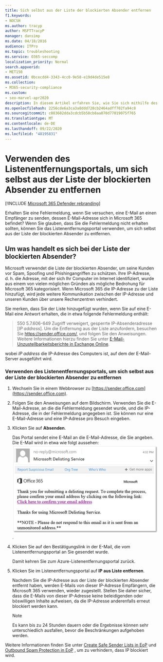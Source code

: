 ```yaml
---
title: Sich selbst aus der Liste der blockierten Absender entfernen
f1.keywords:
- NOCSH
ms.author: tracyp
author: MSFTTracyP
manager: dansimp
ms.date: 04/18/2016
audience: ITPro
ms.topic: troubleshooting
ms.service: O365-seccomp
localization_priority: Normal
search.appverid:
- MET150
ms.assetid: 0bcecdd4-3343-4cc0-9e58-e19d4de515e8
ms.collection:
- M365-security-compliance
ms.custom:
- seo-marvel-apr2020
description: In diesem Artikel erfahren Sie, wie Sie sich mithilfe des Listenentfernungsportals selbst aus der Microsoft 365-Liste der blockierten Absender entfernen können.
ms.openlocfilehash: 2256cde6a3ca3a8ddd728cb2464adff702fa94c8
ms.sourcegitcommit: c083602dda3cdcb5b58cb8aa070d77019075f765
ms.translationtype: MT
ms.contentlocale: de-DE
ms.lasthandoff: 09/22/2020
ms.locfileid: "48195831"
---
```

# <a name="use-the-delist-portal-to-remove-yourself-from-the-blocked-senders-list"></a>Verwenden des Listenentfernungsportals, um sich selbst aus der Liste der blockierten Absender zu entfernen

[!INCLUDE [Microsoft 365 Defender rebranding](../includes/microsoft-defender-for-office.md)]


Erhalten Sie eine Fehlermeldung, wenn Sie versuchen, eine E-Mail an einen Empfänger zu senden, dessen E-Mail-Adresse sich in Microsoft 365 befindet? Wenn Sie glauben, dass Sie die Fehlermeldung nicht erhalten sollten, können Sie das Listenentfernungsportal verwenden, um sich selbst aus der Liste der blockierten Absender zu entfernen.

## <a name="what-is-the-blocked-senders-list"></a>Um was handelt es sich bei der Liste der blockierten Absender?

Microsoft verwendet die Liste der blockierten Absender, um seine Kunden vor Spam, Spoofing und Phishingangriffen zu schützen. Ihre IP-Adresse, d. h. die Adresse, mit der sich Ihr Computer im Internet identifiziert, wurde aus einem von vielen möglichen Gründen als mögliche Bedrohung für Microsoft 365 kategorisiert. Wenn Microsoft 365 die IP-Adresse zu der Liste hinzufügt, wird jede weitere Kommunikation zwischen der IP-Adresse und unseren Kunden über unsere Rechenzentren verhindert.

Sie merken, dass Sie der Liste hinzugefügt wurden, wenn Sie auf eine E-Mail eine Antwort erhalten, die in etwa folgende Fehlermeldung enthält:

> 550 5.7.606-649 Zugriff verweigert, gesperrte IP-Absenderadresse [_IP address_]. Um die Entfernung aus der Liste anzufordern, besuchen Sie https://sender.office.com/, und folgen Sie den Anweisungen. Weitere Informationen hierzu finden Sie unter [E-Mail-Unzustellbarkeitsberichte in Exchange Online](https://docs.microsoft.com/Exchange/mail-flow-best-practices/non-delivery-reports-in-exchange-online/non-delivery-reports-in-exchange-online).

wobei _IP address_ die IP-Adresse des Computers ist, auf dem der E-Mail-Server ausgeführt wird.

### <a name="to-use-delist-portal-to-remove-yourself-from-the-blocked-senders-list"></a>Verwenden des Listenentfernungsportals, um sich selbst aus der Liste der blockierten Absender zu entfernen

1. Wechseln Sie in einem Webbrowser zu [https://sender.office.com](https://sender.office.com).

2. Folgen Sie den Anweisungen auf dem Bildschirm. Verwenden Sie die E-Mail-Adresse, an die die Fehlermeldung gesendet wurde, und die IP-Adresse, die in der Fehlermeldung angegeben ist. Sie können nur eine E-Mail-Adresse und eine IP-Adresse pro Besuch eingeben.

3. Klicken Sie auf **Absenden**.

    Das Portal sendet eine E-Mail an die E-Mail-Adresse, die Sie angeben. Die E-Mail wird in etwa wie folgt aussehen: ![Screenshot einer E-Mail, die Sie beim Senden einer Anforderung über das Listenentfernungsportal erhalten](../../media/bf13e4f7-f68c-4e46-baa7-b6ab4cfc13f3.png).

4. Klicken Sie auf den Bestätigungslink in der E-Mail, die vom Listenentfernungsportal an Sie gesendet wurde.

    Damit kehren Sie zum Azure-Listenentfernungsportal zurück.

5. Klicken Sie im Listenentfernungsportal auf **IP aus Liste entfernen**.

    Nachdem Sie die IP-Adresse aus der Liste der blockierten Absender entfernt haben, werden E-Mails von dieser IP-Adresse Empfängern, die Microsoft 365 verwenden, wieder zugestellt. Stellen Sie daher sicher, dass die E-Mails von dieser IP-Adresse keine beleidigenden oder böswilligen Inhalte aufweisen, da die IP-Adresse anderenfalls erneut blockiert werden kann.

    > [!NOTE]
    > Es kann bis zu 24 Stunden dauern oder die Ergebnisse können sehr unterschiedlich ausfallen, bevor die Beschränkungen aufgehoben werden.

Weitere Informationen finden Sie unter [Create Safe Sender Lists in EoP](create-safe-sender-lists-in-office-365.md) und [Outbound Spam Protection in EoP](outbound-spam-controls.md) , um zu verhindern, dass IP blockiert wird.
